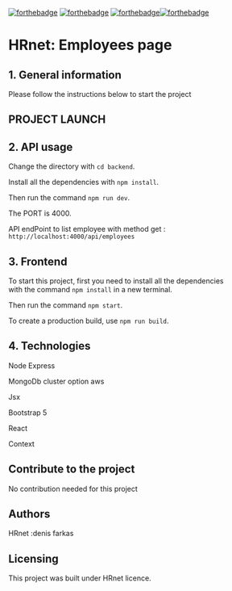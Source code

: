 [![forthebadge](https://forthebadge.com/images/badges/cc-0.svg)](https://forthebadge.com) [![forthebadge](https://forthebadge.com/images/badges/made-with-javascript.svg)](https://forthebadge.com) [![forthebadge](https://forthebadge.com/images/badges/uses-css.svg)](https://forthebadge.com)[![forthebadge](https://forthebadge.com/images/badges/uses-git.svg)](https://forthebadge.com)

# HRnet: Employees page

## 1. General information

Please follow the instructions below to start the project

## PROJECT LAUNCH

## 2. API usage

Change the directory with `cd backend`.

Install all the dependencies with `npm install`.

Then run the command `npm run dev`.

The PORT is 4000.

API endPoint to list employee with method get : `http://localhost:4000/api/employees`

## 3. Frontend

To start this project, first you need to install all the dependencies  
with the command `npm install` in a new terminal.

Then run the command `npm start`.

To create a production build, use `npm run build`.

## 4. Technologies

Node Express

MongoDb cluster option aws

Jsx

Bootstrap 5

React

Context

## Contribute to the project

No contribution needed for this project

## Authors

HRnet :denis farkas

## Licensing

This project was built under HRnet licence.
